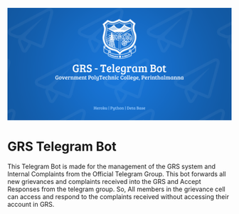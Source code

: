 ![cover](repo-cover.png)
# GRS Telegram Bot
This Telegram Bot is made for the management of the GRS system and Internal Complaints from the Official Telegram Group. This bot forwards all new grievances and complaints received into the GRS and Accept Responses from the telegram group. So, All members in the grievance cell can access and respond to the complaints received without accessing their account in GRS.
